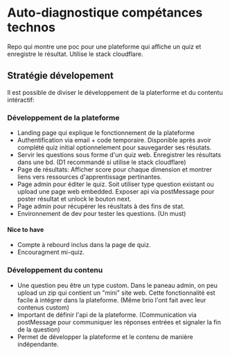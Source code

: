 # Auto-diagnostique compétances technos

Repo qui montre une poc pour une plateforme qui affiche un quiz et enregistre le résultat. Utilise le stack cloudflare.

## Stratégie dévelopement

Il est possible de diviser le développement de la platerforme et du contentu intéractif:

### Développement de la plateforme

- Landing page qui explique le fonctionnement de la plateforme
- Authentification via email + code temporaire. Disponible après avoir complété quiz initial optionnelement pour sauvegarder ses résutats.
- Servir les questions sous forme d'un quiz web. Enregistrer les résultats dans une bd. (D1 recommandé si utilise le stack cloudflare)
- Page de résultats: Afficher score pour chaque dimension et montrer liens vers ressources d'apprentissage pertinantes.
- Page admin pour éditer le quiz. Soit utiliser type question existant ou upload une page web embedded. Exposer api via postMessage pour poster résultat et unlock le bouton next.
- Page admin pour récupérer les réusltats à des fins de stat.
- Environnement de dev pour tester les questions. (Un must)

#### Nice to have

- Compte à rebourd inclus dans la page de quiz.
- Encouragment mi-quiz.

### Développement du contenu

- Une question peu être un type custom. Dans le paneau admin, on peu upload un zip qui contient un "mini" site web. Cette fonctionnalité est facile à intégrer dans la plateforme. (Même brio l'ont fait avec leur contenus custom)
- Important de définir l'api de la plateforme. (Communication via postMessage pour communiquer les réponses entrées et signaler la fin de la question)
- Permet de développer la plateforme et le contenu de manière indépendante.
